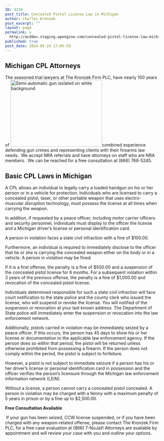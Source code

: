 ```yaml
---
ID: 4238
post_title: Concealed Pistol License Law in Michigan
author: Charles Kronzek
post_excerpt: ""
layout: page
permalink: >
  http://acddev.staging.wpengine.com/concealed-pistol-license-law-michigan.html
published: true
post_date: 2014-05-24 17:05:59
---
```

<h2>Michigan CPL Attorneys</h2>
The seasoned trial lawyers at The Kronzek Firm PLC, have nearly 100 years of <a href="http://acddev.staging.wpengine.com/wp-content/uploads/2014/05/iStock_000039618886_Full-e1400969348992.jpg"><img class="alignright wp-image-4241 size-medium" src="http://acddev.staging.wpengine.com/wp-content/uploads/2014/05/iStock_000039618886_Full-300x218.jpg" alt="Semi-automatic gun isolated on white background" width="300" height="218" /></a>combined experience defending gun crimes and representing clients with their firearms law needs.  We accept NRA referrals and have attorneys on staff who are NRA members.  We can be reached for a free consultation at (866) 766-5245.
<h2>Basic CPL Laws in Michigan</h2>
A CPL allows an individual to legally carry a loaded handgun on his or her person or in a vehicle for protection. Individuals who are licensed to carry a concealed pistol, taser, or other portable weapon that uses electro-muscular disruption technology, must possess the license at all times when carrying the weapon.

In addition, if requested by a peace officer, including motor carrier officers and security personnel, individuals must display to the officer the license and a Michigan driver’s license or personal identification card.

A person in violation faces a state civil infraction with a fine of $100.00.

Furthermore, an individual is required to immediately disclose to the officer that he or she is carrying the concealed weapon either on the body or in a vehicle. A person in violation may be fined.

If it is a first offense, the penalty is a fine of $500.00 and a suspension of the concealed pistol license for 6 months. For a subsequent violation within 3 years of the previous offense, the penalty is a fine of $1,000.00 and revocation of the concealed pistol license.

Individuals determined responsible for such a state civil infraction will face court notification to the state police and the county clerk who issued the license, who will suspend or revoke the license. You will notified of the suspension or revocation at your last known address. The Department of State police will immediately enter the suspension or revocation into the law enforcement network.

Additionally, pistols carried in violation may be immediately seized by a peace officer. If this occurs, the person has 45 days to show his or her license or documentation to the applicable law enforcement agency. If the person does so within that period, the pistol will be returned unless otherwise prohibited from possessing a firearm. If the person does not comply within the period, the pistol is subject to forfeiture.

However, a pistol is not subject to immediate seizure if a person has his or her driver’s license or personal identification card in possession and the officer verifies the person’s licensure through the Michigan law enforcement information network (LEIN).

Without a license, a person cannot carry a concealed pistol concealed. A person in violation may be charged with a felony with a maximum penalty of 5 years in prison or by a fine up to $2,500.00.

<strong>Free Consultation Available</strong>

<strong> </strong>If your gun has been seized, CCW license suspended, or if you have been charged with any weapon-related offense, please contact The Kronzek Firm PLC, for a free case evaluation at (866) 7-NoJail! Attorneys are available by appointment and will review your case with you and outline your options.